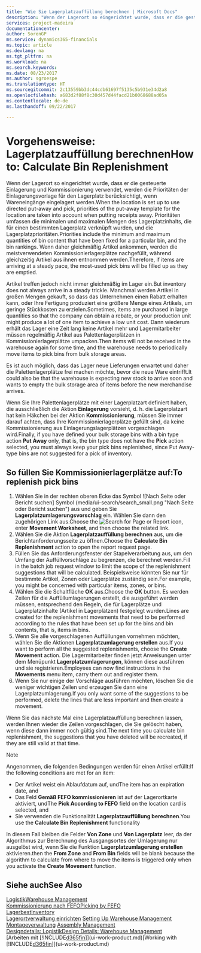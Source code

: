 ```yaml
---
title: "Wie Sie Lagerplatzauffüllung berechnen | Microsoft Docs"
description: "Wenn der Lagerort so eingerichtet wurde, dass er die gesteuerte Einlagerung und Kommissionierung verwendet, werden die Prioritäten der Einlagerungsvorlage für den Lagerplatz berücksichtigt, wenn Wareneingänge eingelagert werden."
services: project-madeira
documentationcenter: 
author: SorenGP
ms.service: dynamics365-financials
ms.topic: article
ms.devlang: na
ms.tgt_pltfrm: na
ms.workload: na
ms.search.keywords: 
ms.date: 08/23/2017
ms.author: sgroespe
ms.translationtype: HT
ms.sourcegitcommit: 2c13559bb3dc44cdb61697f5135c5b931e34d2a8
ms.openlocfilehash: a683d2f88f8c30d457d44facd21b0068688ad05a
ms.contentlocale: de-de
ms.lasthandoff: 09/22/2017

---
```

# <a name="how-to-calculate-bin-replenishment"></a><span data-ttu-id="dfd10-103">Vorgehensweise: Lagerplatzauffüllung berechnen</span><span class="sxs-lookup"><span data-stu-id="dfd10-103">How to: Calculate Bin Replenishment</span></span>
<span data-ttu-id="dfd10-104">Wenn der Lagerort so eingerichtet wurde, dass er die gesteuerte Einlagerung und Kommissionierung verwendet, werden die Prioritäten der Einlagerungsvorlage für den Lagerplatz berücksichtigt, wenn Wareneingänge eingelagert werden.</span><span class="sxs-lookup"><span data-stu-id="dfd10-104">When the location is set up to use directed put-away and pick, priorities of the put-away template for the location are taken into account when putting receipts away.</span></span> <span data-ttu-id="dfd10-105">Prioritäten umfassen die minimalen und maximalen Mengen des Lagerplatzinhalts, die für einen bestimmten Lagerplatz verknüpft wurden, und die Lagerplatzprioritäten.</span><span class="sxs-lookup"><span data-stu-id="dfd10-105">Priorities include the minimum and maximum quantities of bin content that have been fixed for a particular bin, and the bin rankings.</span></span> <span data-ttu-id="dfd10-106">Wenn daher gleichmäßig Artikel ankommen, werden die meistverwendeten Kommissionierlagerplätze nachgefüllt, während gleichzeitig Artikel aus ihnen entnommen werden.</span><span class="sxs-lookup"><span data-stu-id="dfd10-106">Therefore, if items are arriving at a steady pace, the most-used pick bins will be filled up as they are emptied.</span></span>  

<span data-ttu-id="dfd10-107">Artikel treffen jedoch nicht immer gleichmäßig im Lager ein.</span><span class="sxs-lookup"><span data-stu-id="dfd10-107">But inventory does not always arrive in a steady trickle.</span></span> <span data-ttu-id="dfd10-108">Manchmal werden Artikel in großen Mengen gekauft, so dass das Unternehmen einen Rabatt erhalten kann, oder Ihre Fertigung produziert eine größere Menge eines Artikels, um geringe Stückkosten zu erzielen.</span><span class="sxs-lookup"><span data-stu-id="dfd10-108">Sometimes, items are purchased in large quantities so that the company can obtain a rebate, or your production unit might produce a lot of one item to achieve a low unit cost.</span></span> <span data-ttu-id="dfd10-109">Dann wiederum erhält das Lager eine Zeit lang keine Artikel mehr und Lagermitarbeiter müssen regelmäßig Artikel aus Palettenlagerplätzen in Kommissionierlagerplätze umpacken.</span><span class="sxs-lookup"><span data-stu-id="dfd10-109">Then items will not be received in the warehouse again for some time, and the warehouse needs to periodically move items to pick bins from bulk storage areas.</span></span>  

<span data-ttu-id="dfd10-110">Es ist auch möglich, dass das Lager neue Lieferungen erwartet und daher die Palettenlagerplätze frei machen möchte, bevor die neue Ware eintrifft.</span><span class="sxs-lookup"><span data-stu-id="dfd10-110">It could also be that the warehouse is expecting new stock to arrive soon and wants to empty the bulk storage area of items before the new merchandise arrives.</span></span>  

<span data-ttu-id="dfd10-111">Wenn Sie Ihre Palettenlagerplätze mit einer Lagerplatzart definiert haben, die ausschließlich die Aktion **Einlagerung** vorsieht, d. h. die Lagerplatzart hat kein Häkchen bei der Aktion **Kommissionierung**, müssen Sie immer darauf achten, dass Ihre Kommissionierlagerplätze gefüllt sind, da keine Kommissionierung aus Einlagerungslagerplätzen vorgeschlagen wird.</span><span class="sxs-lookup"><span data-stu-id="dfd10-111">Finally, if you have defined your bulk storage bins with a bin type action **Put Away** only, that is, the bin type does not have the **Pick** action selected, you must always keep your pick bins replenished, since Put Away-type bins are not suggested for a pick of inventory.</span></span>  

## <a name="to-replenish-pick-bins"></a><span data-ttu-id="dfd10-112">So füllen Sie Kommissionierlagerplätze auf:</span><span class="sxs-lookup"><span data-stu-id="dfd10-112">To replenish pick bins</span></span>  
1.  <span data-ttu-id="dfd10-113">Wählen Sie in der rechten oberen Ecke das Symbol ![Nach Seite oder Bericht suchen] Symbol (media/ui-search/search_small.png "Nach Seite oder Bericht suchen") aus und geben Sie **Lagerplatzumlagerungsvorschlag** ein. Wählen Sie dann den zugehörigen Link aus.</span><span class="sxs-lookup"><span data-stu-id="dfd10-113">Choose the ![Search for Page or Report](media/ui-search/search_small.png "Search for Page or Report icon") icon, enter **Movement Worksheet**, and then choose the related link.</span></span>  
2.  <span data-ttu-id="dfd10-114">Wählen Sie die Aktion **Lagerplatzauffüllung berechnen** aus, um die Berichtanforderungsseite zu öffnen.</span><span class="sxs-lookup"><span data-stu-id="dfd10-114">Choose the **Calculate Bin Replenishment** action to open the report request page.</span></span>  
3.  <span data-ttu-id="dfd10-115">Füllen Sie das Anforderungsfenster der Stapelverarbeitung aus, um den Umfang der Auffüllvorschläge zu begrenzen, die berechnet werden.</span><span class="sxs-lookup"><span data-stu-id="dfd10-115">Fill in the batch job request window to limit the scope of the replenishment suggestions that will be calculated.</span></span> <span data-ttu-id="dfd10-116">Beispielsweise könnten Sie nur für bestimmte Artikel, Zonen oder Lagerplätze zuständig sein.</span><span class="sxs-lookup"><span data-stu-id="dfd10-116">For example, you might be concerned with particular items, zones, or bins.</span></span>  
4.  <span data-ttu-id="dfd10-117">Wählen Sie die Schaltfläche **OK** aus.</span><span class="sxs-lookup"><span data-stu-id="dfd10-117">Choose the **OK** button.</span></span> <span data-ttu-id="dfd10-118">Es werden Zeilen für die Auffüllumlagerungen erstellt, die ausgeführt werden müssen, entsprechend den Regeln, die für Lagerplätze und Lagerplatzinhalte (Artikel in Lagerplätzen) festgelegt wurden.</span><span class="sxs-lookup"><span data-stu-id="dfd10-118">Lines are created for the replenishment movements that need to be performed according to the rules that have been set up for the bins and bin contents, that is, items in bins.</span></span>  
5.  <span data-ttu-id="dfd10-119">Wenn Sie alle vorgeschlagenen Auffüllungen vornehmen möchten, wählen Sie die Aktionen **Lagerplatzumlagerung erstellen** aus.</span><span class="sxs-lookup"><span data-stu-id="dfd10-119">If you want to perform all the suggested replenishments, choose the **Create Movement** action.</span></span> <span data-ttu-id="dfd10-120">Die Lagermitarbeiter finden jetzt Anweisungen unter dem Menüpunkt **Lagerplatzumlagerungen**, können diese ausführen und sie registrieren.</span><span class="sxs-lookup"><span data-stu-id="dfd10-120">Employees can now find instructions in the **Movements** menu item, carry them out and register them.</span></span>  
6.  <span data-ttu-id="dfd10-121">Wenn Sie nur einige der Vorschläge ausführen möchten, löschen Sie die weniger wichtigen Zeilen und erzeugen Sie dann eine Lagerplatzumlagerung.</span><span class="sxs-lookup"><span data-stu-id="dfd10-121">If you only want some of the suggestions to be performed, delete the lines that are less important and then create a movement.</span></span>  

<span data-ttu-id="dfd10-122">Wenn Sie das nächste Mal eine Lagerplatzauffüllung berechnen lassen, werden Ihnen wieder die Zeilen vorgeschlagen, die Sie gelöscht haben, wenn diese dann immer noch gültig sind.</span><span class="sxs-lookup"><span data-stu-id="dfd10-122">The next time you calculate bin replenishment, the suggestions that you have deleted will be recreated, if they are still valid at that time.</span></span>  

> [!NOTE]  
>  <span data-ttu-id="dfd10-123">Angenommen, die folgenden Bedingungen werden für einen Artikel erfüllt:</span><span class="sxs-lookup"><span data-stu-id="dfd10-123">If the following conditions are met for an item:</span></span>  
>   
>  -   <span data-ttu-id="dfd10-124">Der Artikel weist ein Ablaufdatum auf, und</span><span class="sxs-lookup"><span data-stu-id="dfd10-124">The item has an expiration date, and</span></span>  
> -   <span data-ttu-id="dfd10-125">Das Feld **Gemäß FEFO kommissionieren** ist auf der Lagerortkarte aktiviert, und</span><span class="sxs-lookup"><span data-stu-id="dfd10-125">The **Pick According to FEFO** field on the location card is selected, and</span></span>  
> -   <span data-ttu-id="dfd10-126">Sie verwenden die Funktionalität **Lagerplatzauffüllung berechnen**.</span><span class="sxs-lookup"><span data-stu-id="dfd10-126">You use the **Calculate Bin Replenishment** functionality</span></span>  
>   
>  <span data-ttu-id="dfd10-127">In diesem Fall bleiben die Felder **Von Zone** und **Von Lagerplatz** leer, da der Algorithmus zur Berechnung des Ausgangsortes der Umlagerung nur ausgelöst wird, wenn Sie die Funktion **Lagerplatzumlagerung erstellen** aktivieren.</span><span class="sxs-lookup"><span data-stu-id="dfd10-127">then the **From Zone** and **From Bin** fields will be blank because the algorithm to calculate from where to move the items is triggered only when you activate the **Create Movement** function.</span></span>  

## <a name="see-also"></a><span data-ttu-id="dfd10-128">Siehe auch</span><span class="sxs-lookup"><span data-stu-id="dfd10-128">See Also</span></span>  
[<span data-ttu-id="dfd10-129">Logistik</span><span class="sxs-lookup"><span data-stu-id="dfd10-129">Warehouse Management</span></span>](warehouse-manage-warehouse.md)  
[<span data-ttu-id="dfd10-130">Kommissionierung nach FEFO</span><span class="sxs-lookup"><span data-stu-id="dfd10-130">Picking by FEFO</span></span>](warehouse-picking-by-fefo.md)  
[<span data-ttu-id="dfd10-131">Lagerbest</span><span class="sxs-lookup"><span data-stu-id="dfd10-131">Inventory</span></span>](inventory-manage-inventory.md)  
<span data-ttu-id="dfd10-132">[Lagerortverwaltung einrichten](warehouse-setup-warehouse.md)   </span><span class="sxs-lookup"><span data-stu-id="dfd10-132">[Setting Up Warehouse Management](warehouse-setup-warehouse.md)   </span></span>  
<span data-ttu-id="dfd10-133">[Montageverwaltung](assembly-assemble-items.md)  </span><span class="sxs-lookup"><span data-stu-id="dfd10-133">[Assembly Management](assembly-assemble-items.md)  </span></span>  
[<span data-ttu-id="dfd10-134">Designdetails: Logistik</span><span class="sxs-lookup"><span data-stu-id="dfd10-134">Design Details: Warehouse Management</span></span>](design-details-warehouse-management.md)  
<span data-ttu-id="dfd10-135">[Arbeiten mit [!INCLUDE[d365fin](includes/d365fin_md.md)]](ui-work-product.md)</span><span class="sxs-lookup"><span data-stu-id="dfd10-135">[Working with [!INCLUDE[d365fin](includes/d365fin_md.md)]](ui-work-product.md)</span></span>


